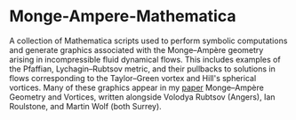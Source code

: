 # Monge-Ampere-Mathematica
A collection of Mathematica scripts used to perform symbolic computations and generate graphics associated with the Monge&ndash;Ampère geometry arising in incompressible fluid dynamical flows. 
This includes examples of the Pfaffian, Lychagin&ndash;Rubtsov metric, and their pullbacks to solutions in flows corresponding to the Taylor&ndash;Green vortex and Hill's spherical vortices.
Many of these graphics appear in my [paper](https://lewisn3142.github.io/academia_page/academia_docs/Geometry_Vortices_Paper.pdf)  Monge&ndash;Ampère Geometry and Vortices, written alongside Volodya Rubtsov (Angers), Ian Roulstone, and Martin Wolf (both Surrey).
